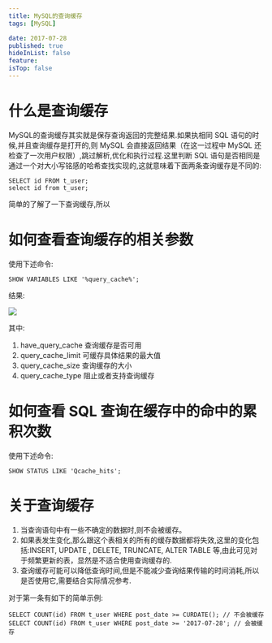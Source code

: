 ```yaml
---
title: MySQL的查询缓存
tags: [MySQL]

date: 2017-07-28
published: true
hideInList: false
feature: 
isTop: false
---
```








# 什么是查询缓存

MySQL的查询缓存其实就是保存查询返回的完整结果.如果执相同 SQL 语句的时候,并且查询缓存是打开的,则 MySQL 会直接返回结果（在这一过程中 MySQL 还检查了一次用户权限）,跳过解析,优化和执行过程.这里判断 SQL 语句是否相同是通过一个对大小写铭感的哈希查找实现的,这就意味着下面两条查询缓存是不同的:

```mysql
SELECT id FROM t_user;
select id from t_user;
```

简单的了解了一下查询缓存,所以
# 如何查看查询缓存的相关参数
使用下述命令:

```mysql
SHOW VARIABLES LIKE '%query_cache%';  
```

结果:

![](http://ww1.sinaimg.cn/large/006wYWbGly1fhzmb80z47j307603sa9w.jpg)

其中:
1. have_query_cache 查询缓存是否可用
2. query_cache_limit 可缓存具体结果的最大值
3. query_cache_size 查询缓存的大小
4. query_cache_type 阻止或者支持查询缓存

# 如何查看 SQL 查询在缓存中的命中的累积次数
使用下述命令:

```mysql
SHOW STATUS LIKE 'Qcache_hits';
```

# 关于查询缓存

1. 当查询语句中有一些不确定的数据时,则不会被缓存。
2. 如果表发生变化,那么跟这个表相关的所有的缓存数据都将失效,这里的变化包括:INSERT, UPDATE , DELETE, TRUNCATE, ALTER TABLE 等,由此可见对于频繁更新的表，显然是不适合使用查询缓存的.
3. 查询缓存可能可以降低查询时间,但是不能减少查询结果传输的时间消耗,所以是否使用它,需要结合实际情况参考.

对于第一条有如下的简单示例:

```mysql
SELECT COUNT(id) FROM t_user WHERE post_date >= CURDATE(); // 不会被缓存
SELECT COUNT(id) FROM t_user WHERE post_date >= '2017-07-28'; // 会被缓存
```
